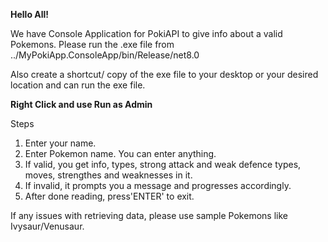 **Hello All!**

We have Console Application for PokiAPI to give info about a valid Pokemons.
Please run the .exe file from 
../MyPokiApp.ConsoleApp/bin/Release/net8.0

Also create a shortcut/ copy of the exe file to your desktop or your desired location and can run the exe file.

**Right Click and use Run as Admin**

Steps

1. Enter your name.
2. Enter Pokemon name. You can enter anything.
3. If valid, you get info, types, strong attack and weak defence types, moves, strengthes and weaknesses in it.
4. If invalid, it prompts you a message and progresses accordingly.
5. After done reading, press'ENTER' to exit.

If any issues with retrieving data, please use sample Pokemons like Ivysaur/Venusaur.
